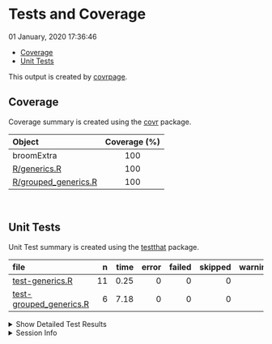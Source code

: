 Tests and Coverage
================
01 January, 2020 17:36:46

  - [Coverage](#coverage)
  - [Unit Tests](#unit-tests)

This output is created by
[covrpage](https://github.com/metrumresearchgroup/covrpage).

## Coverage

Coverage summary is created using the
[covr](https://github.com/r-lib/covr) package.

| Object                                           | Coverage (%) |
| :----------------------------------------------- | :----------: |
| broomExtra                                       |     100      |
| [R/generics.R](../R/generics.R)                  |     100      |
| [R/grouped\_generics.R](../R/grouped_generics.R) |     100      |

<br>

## Unit Tests

Unit Test summary is created using the
[testthat](https://github.com/r-lib/testthat) package.

| file                                                         |  n | time | error | failed | skipped | warning |
| :----------------------------------------------------------- | -: | ---: | ----: | -----: | ------: | ------: |
| [test-generics.R](testthat/test-generics.R)                  | 11 | 0.25 |     0 |      0 |       0 |       0 |
| [test-grouped\_generics.R](testthat/test-grouped_generics.R) |  6 | 7.18 |     0 |      0 |       0 |       0 |

<details closed>

<summary> Show Detailed Test Results </summary>

| file                                                             | context                 |           test            | status | n | time |
| :--------------------------------------------------------------- | :---------------------- | :-----------------------: | :----- | -: | ---: |
| [test-generics.R](testthat/test-generics.R#L13_L15)              | generics work           |      `tidy()` works       | PASS   | 5 | 0.09 |
| [test-generics.R](testthat/test-generics.R#L50_L52)              | generics work           |     `glance()` works      | PASS   | 3 | 0.08 |
| [test-generics.R](testthat/test-generics.R#L76_L78)              | generics work           |     `augment()` works     | PASS   | 3 | 0.08 |
| [test-grouped\_generics.R](testthat/test-grouped_generics.R#L20) | grouped\_generics works |  `grouped_tidy()` works   | PASS   | 2 | 2.51 |
| [test-grouped\_generics.R](testthat/test-grouped_generics.R#L50) | grouped\_generics works | `grouped_glance()` works  | PASS   | 2 | 2.07 |
| [test-grouped\_generics.R](testthat/test-grouped_generics.R#L79) | grouped\_generics works | `grouped_augment()` works | PASS   | 2 | 2.60 |

</details>

<details>

<summary> Session Info </summary>

| Field    | Value                            |
| :------- | :------------------------------- |
| Version  | R version 3.6.2 (2019-12-12)     |
| Platform | x86\_64-w64-mingw32/x64 (64-bit) |
| Running  | Windows 10 x64 (build 16299)     |
| Language | English\_United States           |
| Timezone | Europe/Berlin                    |

| Package  | Version |
| :------- | :------ |
| testthat | 2.3.1   |
| covr     | 3.4.0   |
| covrpage | 0.0.70  |

</details>

<!--- Final Status : pass --->
